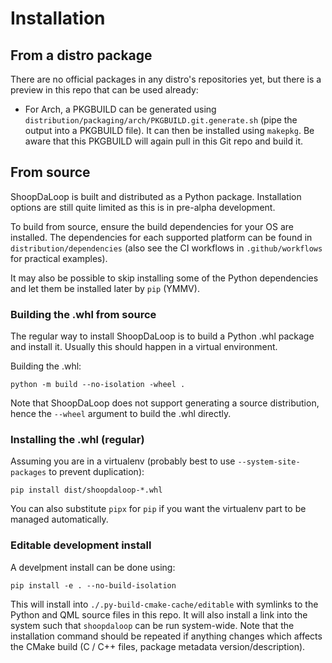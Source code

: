 
# Installation

## From a distro package

There are no official packages in any distro's repositories yet, but there is a preview in this repo that can be used already:

- For Arch, a PKGBUILD can be generated using `distribution/packaging/arch/PKGBUILD.git.generate.sh` (pipe the output into a PKGBUILD file). It can then be installed using `makepkg`. Be aware that this PKGBUILD will again pull in this Git repo and build it.

## From source

ShoopDaLoop is built and distributed as a Python package. Installation options are still quite limited as this is in pre-alpha development.

To build from source, ensure the build dependencies for your OS are installed. The dependencies for each supported platform can be found in `distribution/dependencies` (also see the CI workflows in `.github/workflows` for practical examples).

It may also be possible to skip installing some of the Python dependencies and let them be installed later by `pip` (YMMV).

### Building the .whl from source

The regular way to install ShoopDaLoop is to build a Python .whl package and install it. Usually this should happen in a virtual environment. 

Building the .whl:

```
python -m build --no-isolation -wheel .
```

Note that ShoopDaLoop does not support generating a source distribution, hence the `--wheel` argument to build the .whl directly.

### Installing the .whl (regular)

Assuming you are in a virtualenv (probably best to use `--system-site-packages` to prevent duplication):

```
pip install dist/shoopdaloop-*.whl
```

You can also substitute `pipx` for `pip` if you want the virtualenv part to be managed automatically.

### Editable development install

A develpment install can be done using:

```
pip install -e . --no-build-isolation
```

This will install into `./.py-build-cmake-cache/editable` with symlinks to the Python and QML source files in this repo. It will also install a link into the system such that `shoopdaloop` can be run system-wide. Note that the installation command should be repeated if anything changes which affects the CMake build (C / C++ files, package metadata version/description).
